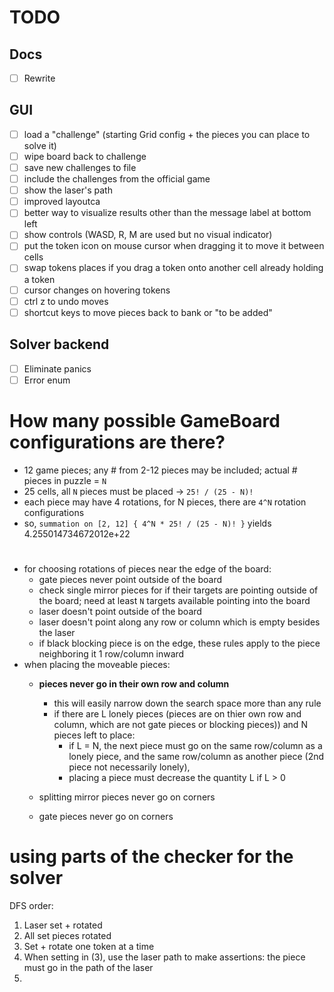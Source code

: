 # TODO
## Docs
- [ ] Rewrite
## GUI
- [ ] load a "challenge" (starting Grid config + the pieces you can place to solve it)
- [ ] wipe board back to challenge
- [ ] save new challenges to file
- [ ] include the challenges from the official game
- [ ] show the laser's path
- [ ] improved layoutca
- [ ] better way to visualize results other than the message label at bottom left
- [ ] show controls (WASD, R, M are used but no visual indicator)
- [ ] put the token icon on mouse cursor when dragging it to move it between cells
- [ ] swap tokens places if you drag a token onto another cell already holding a token
- [ ] cursor changes on hovering tokens
- [ ] ctrl z to undo moves
- [ ] shortcut keys to move pieces back to bank or "to be added"
## Solver backend
- [ ] Eliminate panics
- [ ] Error enum

# How many possible GameBoard configurations are there?
- 12 game pieces; any # from 2-12 pieces may be included; actual # pieces in puzzle = `N`
- 25 cells, all `N` pieces must be placed -> `25! / (25 - N)!`
- each piece may have 4 rotations, for N pieces, there are `4^N` rotation configurations
- so, `summation on [2, 12] { 4^N * 25! / (25 - N)! }` yields 4.255014734672012e+22


# 
- for choosing rotations of pieces near the edge of the board:
    - gate pieces never point outside of the board
    - check single mirror pieces for if their targets are pointing outside of the board; need at least `N` targets available pointing into the board
    - laser doesn't point outside of the board
    - laser doesn't point along any row or column which is empty besides the laser
    - if black blocking piece is on the edge, these rules apply to the piece neighboring it 1 row/column inward
- when placing the moveable pieces:
    - **pieces never go in their own row and column**
        - this will easily narrow down the search space more than any rule
		- if there are L lonely pieces (pieces are on thier own row and column, which are not gate pieces or blocking pieces)) and N pieces left to place:
			- if L = N, the next piece must go on the same row/column as a lonely piece, and the same row/column as another piece (2nd piece not necessarily lonely), 
			- placing a piece must decrease the quantity L if L > 0
			
    - splitting mirror pieces never go on corners
    - gate pieces never go on corners


# using parts of the checker for the solver
DFS order:
1. Laser set + rotated
2. All set pieces rotated
3. Set + rotate one token at a time
4. When setting in (3), use the laser path to make assertions: the piece must go in the path of the laser
5. 